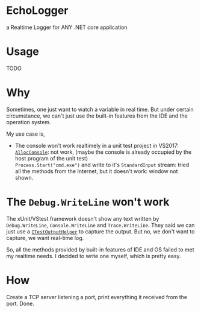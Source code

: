 # EchoLogger

a Realtime Logger for ANY .NET core application

# Usage

TODO

# Why

Sometimes, one just want to watch a variable in real time. But under certain circumstance, we can't just use the built-in features from the IDE and the operation system.

My use case is,
* The console won't work realtimely in a unit test project in VS2017:  
[`AllocConsole`](https://docs.microsoft.com/en-us/windows/console/allocconsole): not work, (maybe the console is already occupied by the host program of the unit test)  
`Process.Start("cmd.exe")` and write to it's `StandardInput` stream: tried all the methods from the Internet, but it doesn't work: window not shown.
# The `Debug.WriteLine` won't work 
The xUnit/VStest framework doesn't show any text written by `Debug.WriteLine`, `Console.WriteLine` and `Trace.WriteLine`. They said we can just use a [`ITestOutputHelper`](https://xunit.github.io/docs/capturing-output.html) to capture the output. But no, we don't want to capture, we want real-time log.

So, all the methods provided by built-in features of IDE and OS failed to met my realtime needs. I decided to write one myself, which is pretty easy.

# How

Create a TCP server listening a port, print everything it received from the port. Done.
